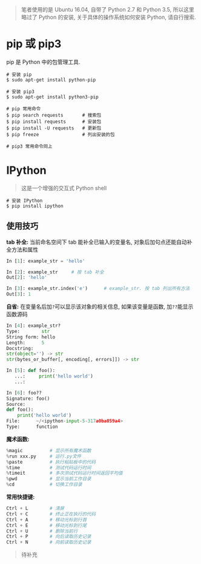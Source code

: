 > 笔者使用的是 Ubuntu 16.04, 自带了 Python 2.7 和 Python 3.5, 所以这里略过了 Python 的安装, 关于具体的操作系统如何安装 Python, 请自行搜索.

# pip 或 pip3

pip 是 Python 中的包管理工具.

```shell
# 安装 pip
$ sudo apt-get install python-pip

# 安装 pip3
$ sudo apt-get install python3-pip

# pip 常用命令
$ pip search requests		# 搜索包
$ pip install requests		# 安装包
$ pip install -U requests	# 更新包
$ pip freeze 				# 列出安装的包

# pip3 常用命令同上
```

# IPython

> 这是一个增强的交互式 Python shell

```shell
# 安装 IPython
$ pip install ipython
```

## 使用技巧 

**tab 补全:** 当前命名空间下 tab 能补全已输入的变量名, 对象后加句点还能自动补全方法和属性

```python
In [1]: example_str = 'hello'

In [2]: example_str		# 按 tab 补全
Out[2]: 'hello'

In [3]: example_str.index('e')		# example_str. 按 tab 列出所有方法
Out[3]: 1
```

**自省:** 在变量名后加`?`可以显示该对象的相关信息, 如果该变量是函数, 加`??`能显示函数源码

```python
In [4]: example_str?
Type:        str
String form: hello
Length:      5
Docstring:  
str(object='') -> str
str(bytes_or_buffer[, encoding[, errors]]) -> str

In [5]: def foo():
   ...:     print('hello world')
   ...:     

In [6]: foo??
Signature: foo()
Source:   
def foo():
    print('hello world')
File:      ~/<ipython-input-5-317a0ba059a4>
Type:      function
```

**魔术函数:** 

```python
%magic			# 显示所有魔术函数
%run xxx.py		# 运行.py文件
%paste			# 执行粘贴板中的代码
%time			# 测试代码运行时间
%timeit			# 多次测试代码运行时间返回平均值
%pwd			# 显示当前工作目录
%cd				# 切换工作目录
```

**常用快捷键:**

```python
Ctrl + L		# 清屏
Ctrl + C		# 终止正在执行的代码
Ctrl + A		# 移动光标到行首
Ctrl + E		# 移动光标到行尾
Ctrl + U		# 删除当前行
Ctrl + P		# 向后读取历史记录
Ctrl + N		# 向前读取历史记录
```

> 待补充
